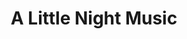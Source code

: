 ---
title: A Little Night Music
year: 1998
opening_date: 1998-06-05
closing_date: 1998-06-20
layout: productions
image:
image_caption:
image_credit:
playbill: 
category: 
details:
  Theatre: Theatre Jacksonville
  Venue: Little Theatre
cast:
  Mr. Lindquist: James L. Wright
  Mrs. Nordstrom: Trish Strain
  Mr. Anderson: Amber Amerson
  Mr. Erlanson: Karl Rogers
  Mrs. Segstrom: Christine Dumars
  Fredrika: Emily Martin
  Madame Armfeldt: Susan Carcaba
  Frid: David T. Abraham
  Henrik Egerman: Paddy Heusinger
  Anne Egerman: Carla Mari
  Frederik Egerman: Roger Lowe
  Petra: Jenny McCombes
  Desiree Armfeldt: Kathy Biddle
  Malla: Joy Conklin
  Bertrand: Matthew Kelly Jeffords
  Count Carl-Magnus Malcolm: Richard Cunningham
  Countess Charlotte Malcolm: Simone Aden-Reid
  Osa: Jennifer C. Platte
  Bjorn: Luke Willis
crew:
Artistic Director: Robert Arleigh White
Musical Director: Laura Peden
Scenic and Lighting Design: Andrew J. Way
Production Coordinator: Bruce Barrett Musser
Choreographer: Michelle Ottley
Technical Director: Andrew J. Way
Stage Manager: Shelly Higgins Hughes
Special Features: Diane Reese
Scenic Painting: Jasmin Pahlivanovic
Costumes: 
  - Nitza Cochran
  - Chuck Chapman
Dresser: 
  - Marian Bornovalova
  - Sara Franklin
  - Dawn Runyan
  - Cathy Duncan
Hair and Make-up: Bruce Barrett Musser
Properties: 
  - Jon Bennett
  - T.J. Pietro
  - Jennifer Criswell
  - Ciane Batzka
  - Cathy Wood 
  - Karen Murphree
  - Marie C. Cook
Set Construction: 
  - Manuel Bello
  - James Newman
  - Gloria Pepe
  - Karen Murphree
  - Marina Bornovalova
  - Ashira Brooke
  - Diana Batcka
  - Sean Reed
  - Mark K. Swanson
  - Jennifer Criswell
  - Cathy Wood
  - Karen Jones
  - Bill McNeal
  - Jenny McCombes
  - Jon Bennett
  - Jamie Wright
  - Diane Batzka
  - Andrea Chaknis
  - Marie C. Cook
  - Sara Franklin
Set Dressings: Bruce Barrett Musser
Light Technician: Gloria Pepe
Follow Spot Operator: Andrea Chaknis
Grip: 
  - Mary Swanson
  - Ashira Brooke
  - Karen Jones
  - Bill McNeal
  - Brian Wood
orchestra:
  Oboe: Nancy Marencin
  Cello: Beth Pope
  Clarinet: Lauren Smith
  Flute: Clint Weinberg
  Piano: Laura Peden
  Violin: Brian Griffin
external_links:
---